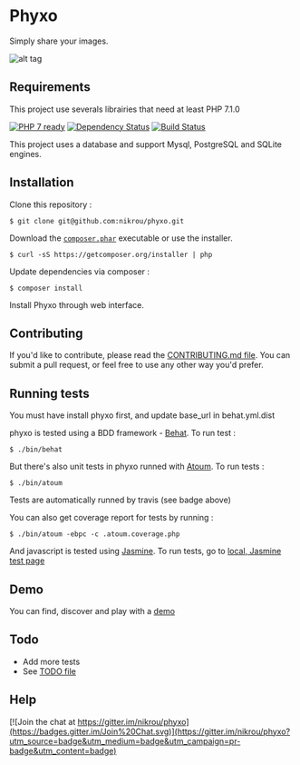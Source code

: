 Phyxo
======

Simply share your images.

![alt tag](https://www.phyxo.net/screenshot.png "Phyxo screenshot")

Requirements
------------

This project use severals librairies that need at least PHP 7.1.0

[![PHP 7 ready](http://php7ready.timesplinter.ch/nikrou/phyxo/master/badge.svg)](https://travis-ci.org/nikrou/phyxo)
[![Dependency Status](https://www.versioneye.com/user/projects/5849ce6ca662a500413e7b6b/badge.svg?style=flat-square)](https://www.versioneye.com/user/projects/5849ce6ca662a500413e7b6b)
[![Build Status](https://travis-ci.org/nikrou/phyxo.svg?branch=master)](https://travis-ci.org/nikrou/phyxo)

This project uses a database and support Mysql, PostgreSQL and SQLite engines.

Installation
------------

Clone this repository :
```
$ git clone git@github.com:nikrou/phyxo.git
```

Download the [`composer.phar`](https://getcomposer.org/composer.phar) executable or use the installer.

```
$ curl -sS https://getcomposer.org/installer | php
```

Update dependencies via composer :
```
$ composer install
```

Install Phyxo through web interface.

Contributing
------------

If you'd like to contribute, please read the [CONTRIBUTING.md file](CONTRIBUTING.md). You can submit
 a pull request, or feel free to use any other way you'd prefer.

Running tests
-------------

You must have install phyxo first, and update base_url in behat.yml.dist

phyxo is tested using a BDD framework - [Behat](http://www.behat.org).
To run test :

```
$ ./bin/behat
```

But there's also unit tests in phyxo runned with [Atoum](http://atoum.org).
To run tests :
```
$ ./bin/atoum
```

Tests are automatically runned by travis (see badge above)

You can also get coverage report for tests by running :
```
$ ./bin/atoum -ebpc -c .atoum.coverage.php
```


And javascript is tested using [Jasmine](http://jasmine.github.io/).
To run tests, go to [local, Jasmine test page](http://localhost/phyxo/tests/functional/)

Demo
----

You can find, discover and play with a [demo](https://demo.phyxo.net/)


Todo
----

 * Add more tests
 * See [TODO file](TODO.md)

Help
----

[![Join the chat at https://gitter.im/nikrou/phyxo](https://badges.gitter.im/Join%20Chat.svg)](https://gitter.im/nikrou/phyxo?utm_source=badge&utm_medium=badge&utm_campaign=pr-badge&utm_content=badge)
